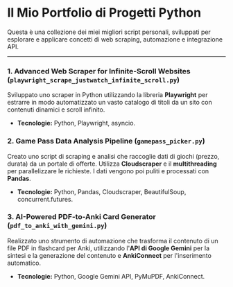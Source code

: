 # Il Mio Portfolio di Progetti Python

Questa è una collezione dei miei migliori script personali, sviluppati per esplorare e applicare concetti di web scraping, automazione e integrazione API.

---

### 1. Advanced Web Scraper for Infinite-Scroll Websites (`playwright_scrape_justwatch_infinite_scroll.py`)
Sviluppato uno scraper in Python utilizzando la libreria **Playwright** per estrarre in modo automatizzato un vasto catalogo di titoli da un sito con contenuti dinamici e scroll infinito.
*   **Tecnologie:** Python, Playwright, asyncio.

### 2. Game Pass Data Analysis Pipeline (`gamepass_picker.py`)
Creato uno script di scraping e analisi che raccoglie dati di giochi (prezzo, durata) da un portale di offerte. Utilizza **Cloudscraper** e il **multithreading** per parallelizzare le richieste. I dati vengono poi puliti e processati con **Pandas**.
*   **Tecnologie:** Python, Pandas, Cloudscraper, BeautifulSoup, concurrent.futures.

### 3. AI-Powered PDF-to-Anki Card Generator (`pdf_to_anki_with_gemini.py`)
Realizzato uno strumento di automazione che trasforma il contenuto di un file PDF in flashcard per Anki, utilizzando l'**API di Google Gemini** per la sintesi e la generazione del contenuto e **AnkiConnect** per l'inserimento automatico.
*   **Tecnologie:** Python, Google Gemini API, PyMuPDF, AnkiConnect.
